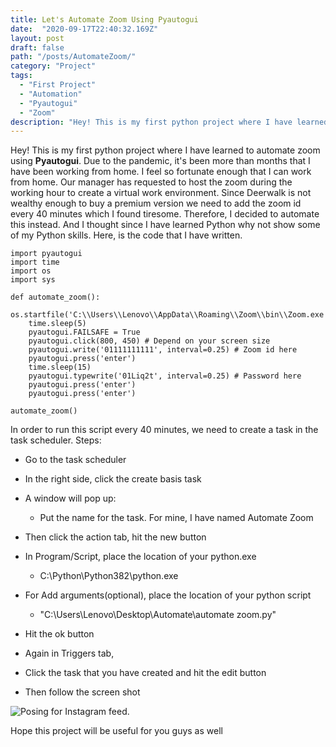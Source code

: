 ```yaml
---
title: Let's Automate Zoom Using Pyautogui
date:  "2020-09-17T22:40:32.169Z"
layout: post
draft: false
path: "/posts/AutomateZoom/"
category: "Project"
tags:
  - "First Project"
  - "Automation"
  - "Pyautogui"
  - "Zoom"
description: "Hey! This is my first python project where I have learned to automate zoom using Pyautogui."
---
```


Hey! This is my first python project where I have learned to automate zoom using **Pyautogui**.
Due to the pandemic, it's been more than months that I have been working from home. I feel so fortunate enough that I can work from home.
Our manager has requested to host the zoom during the working hour to create a virtual work environment. Since Deerwalk is not wealthy enough to buy a premium version we need to add the zoom id every 40 minutes which I found tiresome. Therefore, I decided to automate this instead. And I thought since I have learned Python why not show some of my Python skills.
Here, is the code that I have written.

~~~
import pyautogui
import time
import os
import sys

def automate_zoom():
    os.startfile('C:\\Users\\Lenovo\\AppData\\Roaming\\Zoom\\bin\\Zoom.exe')
    time.sleep(5)
    pyautogui.FAILSAFE = True
    pyautogui.click(800, 450) # Depend on your screen size
    pyautogui.write('01111111111', interval=0.25) # Zoom id here
    pyautogui.press('enter')
    time.sleep(15)
    pyautogui.typewrite('01Liq2t', interval=0.25) # Password here
    pyautogui.press('enter')
    pyautogui.press('enter')

automate_zoom()
~~~

In order to run this script every 40 minutes, we need to create a task in the task scheduler.
Steps:

* Go to the task scheduler
* In the right side, click the create basis task
* A window will pop up:
  * Put the name for the task. For mine, I have named Automate Zoom

* Then click the action tab, hit the new button
* In Program/Script, place the location of your python.exe
  * C:\Python\Python382\python.exe
* For Add arguments(optional), place the location of your python script
  * "C:\Users\Lenovo\Desktop\Automate\automate zoom.py"
* Hit the ok button
* Again in Triggers tab,
* Click the task that you have created and hit the edit button

* Then follow the screen shot

![Posing for Instagram feed.](./Capture\\.jpg)

Hope this project will be useful for you guys as well
